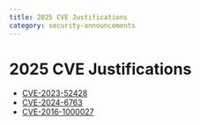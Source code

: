 ```yaml
---
title: 2025 CVE Justifications
category: security-announcements
---
```


# 2025 CVE Justifications

- [CVE-2023-52428]({{#base_path#}}/security-announcements/cve-justifications/2025/CVE-2023-52428/)
- [CVE-2024-6763]({{#base_path#}}/security-announcements/cve-justifications/2025/CVE-2024-6763/)
- [CVE-2016-1000027]({{#base_path#}}/security-announcements/cve-justifications/2025/CVE-2016-1000027/)